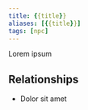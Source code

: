 ```yaml
---
title: {{title}}
aliases: [{{title}}]
tags: [npc]
---
```

Lorem ipsum

## Relationships
- Dolor sit amet